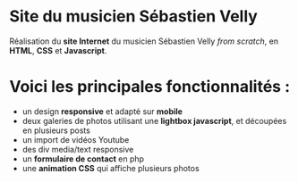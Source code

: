 # Site du musicien Sébastien Velly

Réalisation du **site Internet** du musicien Sébastien Velly *from scratch*, en **HTML**, **CSS** et **Javascript**.

# Voici les principales fonctionnalités :

 - un design **responsive** et adapté sur **mobile**
 - deux galeries de photos utilisant une **lightbox javascript**, et découpées en plusieurs posts
 - un import de vidéos Youtube
 - des div media/text responsive
 - un **formulaire de contact** en php
 - une **animation CSS** qui affiche plusieurs photos


<!--stackedit_data:
eyJoaXN0b3J5IjpbLTE2MDcyNzUzMV19
-->